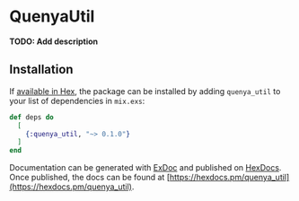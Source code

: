 # QuenyaUtil

**TODO: Add description**

## Installation

If [available in Hex](https://hex.pm/docs/publish), the package can be installed
by adding `quenya_util` to your list of dependencies in `mix.exs`:

```elixir
def deps do
  [
    {:quenya_util, "~> 0.1.0"}
  ]
end
```

Documentation can be generated with [ExDoc](https://github.com/elixir-lang/ex_doc)
and published on [HexDocs](https://hexdocs.pm). Once published, the docs can
be found at [https://hexdocs.pm/quenya_util](https://hexdocs.pm/quenya_util).

